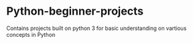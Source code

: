 # Python-beginner-projects
Contains projects built on python 3 for basic understanding on vartious concepts in Python
